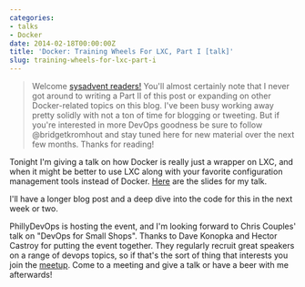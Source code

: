 ```yaml
---
categories:
- talks
- Docker
date: 2014-02-18T00:00:00Z
title: 'Docker: Training Wheels For LXC, Part I [talk]'
slug: training-wheels-for-lxc-part-i
---
```


><aside>Welcome <a href="http://sysadvent.blogspot.com/2014/12/day-1-docker-in-production-reality-not.html">sysadvent readers!</a> You'll almost certainly note that I never got around to writing a Part II of this post or expanding on other Docker-related topics on this blog. I've been busy working away pretty solidly with not a ton of time for blogging or tweeting. But if you're interested in more DevOps goodness be sure to follow @bridgetkromhout and stay tuned here for new material over the next few months. Thanks for reading!</aside>


Tonight I'm giving a talk on how Docker is really just a wrapper on LXC, and when it might be better to use LXC along with your favorite configuration management tools instead of Docker. [Here](http://0x74696d.com/slides/training-wheels-for-lxc/slides.html) are the slides for my talk.

I'll have a longer blog post and a deep dive into the code for this in the next week or two.

PhillyDevOps is hosting the event, and I'm looking forward to Chris Couples' talk on "DevOps for Small Shops". Thanks to Dave Konopka and Hector Castroy for putting the event together. They regularly recruit great speakers on a range of devops topics, so if that's the sort of thing that interests you join the [meetup](http://www.meetup.com/PhillyDevOps/). Come to a meeting and give a talk or have a beer with me afterwards!
